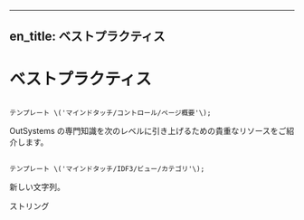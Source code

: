 *** ** * ** ***

en\_title: ベストプラクティス
---------------------

ベストプラクティス
=========

```

テンプレート \('マインドタッチ/コントロール/ページ概要'\);
```

OutSystems の専門知識を次のレベルに引き上げるための貴重なリソースをご紹介します。

```

テンプレート \('マインドタッチ/IDF3/ビュー/カテゴリ'\);
```

新しい文字列。

ストリング

